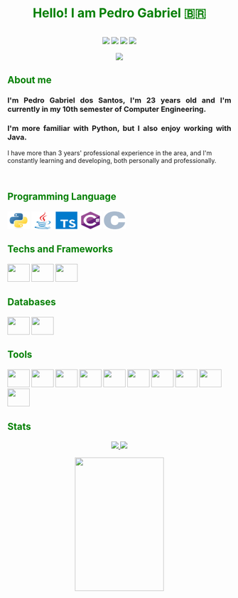 <h1 align="center" style="color:green;" >Hello! I am Pedro Gabriel 🇧🇷</h1>
<br>
 
<div align="center">
  <a href="mailto:pedro16.dev@gmail.com"><img src="https://img.shields.io/badge/Gmail-D14836?style=for-the-badge&logo=gmail&logoColor=white" target="_blank"></a>
  <a href="https://www.linkedin.com/in/pedro-gabriel-24ba0a192/" target="_blank"><img src="https://img.shields.io/badge/-LinkedIn-%230077B5?style=for-the-badge&logo=linkedin&logoColor=white" target="_blank"></a> 
  <a href = "https://www.instagram.com/pedroogaab/"><img src="https://img.shields.io/badge/Instagram-E4405F?style=for-the-badge&logo=instagram&logoColor=white"></a>
  <a><img src="https://img.shields.io/badge/pedroogaab-7289DA?style=for-the-badge&logo=discord&logoColor=white"></a>
</div>

<div align=center>
  <br>
  <img src="https://media0.giphy.com/media/yeE6B8nEKcTMWWvBzD/giphy.gif?cid=ecf05e47p8n4uxc8bnpj3q9kuy388ol9jmiuw7whpj6e4263&ep=v1_gifs_search&rid=giphy.gif&ct=g" width="120"> 

</div>

  ## <p style="color:green;"> About me </p>
  ### <p align="justify"> I'm Pedro Gabriel dos Santos, I'm 23 years old and I'm currently in my 10th semester of Computer Engineering. 
  
  ### <p align="justify"> I'm more familiar with Python, but I also enjoy working with Java. 
I have more than 3 years' professional experience in the area, and I'm constantly learning and developing, both personally and professionally.</p><br>


## <p style="color:green;"> Programming Language </p>
<div>

  <img src="https://raw.githubusercontent.com/devicons/devicon/master/icons/python/python-original.svg" height="40" width="50">
  <img src="https://raw.githubusercontent.com/devicons/devicon/master/icons/java/java-original.svg" height="40" width="50">
  <img src="https://raw.githubusercontent.com/devicons/devicon/master/icons/typescript/typescript-original.svg" height="40" width="50">
  <img src="https://raw.githubusercontent.com/devicons/devicon/master/icons/csharp/csharp-original.svg" height="40" width="50">
  <img src="https://raw.githubusercontent.com/devicons/devicon/master/icons/c/c-original.svg" height="40" width="50">

</div>

## <p style="color:green;"> Techs and Frameworks </p>
<div>
  <img src="https://cdn.jsdelivr.net/gh/devicons/devicon/icons/docker/docker-original-wordmark.svg" height="40" width="50"/>
  <img src="https://cdn.jsdelivr.net/gh/devicons/devicon/icons/anaconda/anaconda-original-wordmark.svg" height="40" width="50"/>
  <img src="https://cdn.jsdelivr.net/gh/devicons/devicon/icons/firebase/firebase-plain-wordmark.svg" height="40" width="50"/>
</div>

## <p style="color:green;">  Databases </p>
<div>
  <img src="https://cdn.jsdelivr.net/gh/devicons/devicon/icons/mongodb/mongodb-original-wordmark.svg" height="40" width="50"/>
  <img src="https://cdn.jsdelivr.net/gh/devicons/devicon/icons/sqlite/sqlite-original.svg" height="40" width="50"/>
</div>

## <p style="color:green;">  Tools

<div>
  <img src="https://cdn.jsdelivr.net/gh/devicons/devicon/icons/vscode/vscode-original.svg" height="40" width="50"/>
  <img src="https://cdn.jsdelivr.net/gh/devicons/devicon/icons/linux/linux-original.svg" height="40" width="50"/>
  <img src="https://cdn.jsdelivr.net/gh/devicons/devicon/icons/tensorflow/tensorflow-original.svg" height="40" width="50"/>
  <img src="https://cdn.jsdelivr.net/gh/devicons/devicon/icons/pandas/pandas-original.svg" height="40" width="50"/>
  <img src="https://cdn.jsdelivr.net/gh/devicons/devicon/icons/opencv/opencv-original.svg" height="40" width="50"/>
  <img src="https://cdn.jsdelivr.net/gh/devicons/devicon/icons/jupyter/jupyter-original.svg" height="40" width="50"/>
  <img src="https://cdn.jsdelivr.net/gh/devicons/devicon/icons/pytorch/pytorch-original.svg" height="40" width="50"/>
  <img src="https://cdn.jsdelivr.net/gh/devicons/devicon/icons/git/git-original.svg" height="40" width="50"/>
  <img src="https://cdn.jsdelivr.net/gh/devicons/devicon/icons/github/github-original.svg" height="40" width="50"/>
  <img src="https://cdn.jsdelivr.net/gh/devicons/devicon/icons/unity/unity-original.svg" height="40" width="50"/>
</div>

## <p style="color:green;"> Stats </p>
<div align="center">
  <a href="https://github.com/pedroogaab">
  <img height="170em" src="https://github-readme-stats.vercel.app/api?username=pedroogaab&show_icons=true&theme=radical&include_all_commits=true&count_private=true"/>
  <img height="170em" src="https://github-readme-stats.vercel.app/api/top-langs/?username=pedroogaab&layout=compact&langs_count=7&theme=radical"/>
  <br>

</div>


<div align=center>
  <br>
  <img src="https://media3.giphy.com/media/VaKOuNStrqD0A/giphy.gif?cid=ecf05e475y8e731d8ryurmx5vrqa0q402so85e8p0ban41wn&ep=v1_gifs_related&rid=giphy.gif&ct=g" height="300" width="200">
</div>


